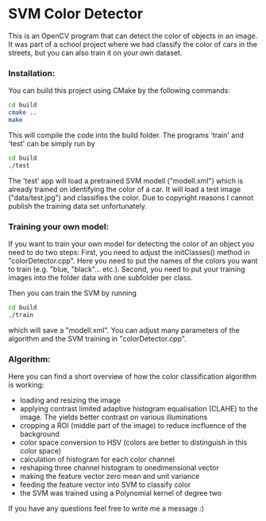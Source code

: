 # SVM Color Detector
This is an OpenCV program that can detect the color of objects in an image. It was part of a school project where we had classify the color of cars in the streets, but you can also train it on your own dataset.

### Installation:
You can build this project using CMake by the following commands:
```bash
cd build
cmake ..
make
```
This will compile the code into the build folder. The programs 'train' and 'test' can be simply run by
```bash
cd build
./test
```
The 'test' app will load a pretrained SVM modell ("modell.xml") which is already trained on identifying the color of a car. It will load a test image ("data/test.jpg") and classifies the color. Due to copyright reasons I cannot publish the training data set unfortunately.
### Training your own model:
If you want to train your own model for detecting the color of an object you need to do two steps:
First, you need to adjust the initClasses() method in "colorDetector.cpp". Here you need to put the names of the colors you want to train (e.g. "blue, "black"... etc.).
Second, you need to put your training images into the folder data with one subfolder per class. 

Then you can train the SVM by running
```bash
cd build
./train
```
which will save a "modell.xml". You can adjust many parameters of the algorithm and the SVM training in "colorDetector.cpp".

### Algorithm:
Here you can find a short overview of how the color classification algorithm is working:
- loading and resizing the image
- applying contrast limited adaptive histogram equalisation (CLAHE) to the image. The yields better contrast on various illuminations
- cropping a ROI (middle part of the image) to reduce incfluence of the background
- color space conversion to HSV (colors are better to distinguish in this color space)
- calculation of histogram for each color channel 
- reshaping three channel histogram to onedimensional vector
- making the feature vector zero mean and unit variance
- feeding the feature vector into SVM to classify color
- the SVM was trained using a Polynomial kernel of degree two

If you have any questions feel free to write me a message :)
